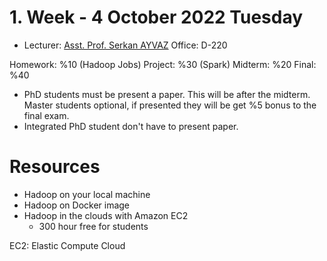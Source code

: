 # 1. Week - 4 October 2022 Tuesday

* Lecturer: [Asst. Prof. Serkan AYVAZ](https://scholar.google.com.tr/citations?user=ihaclQQAAAAJ)
Office: D-220

Homework: %10 (Hadoop Jobs)
Project: %30 (Spark)
Midterm: %20
Final: %40

* PhD students must be present a paper. This will be after the midterm. Master students optional, if presented they will be get %5 bonus to the final exam.
* Integrated PhD student don't have to present paper.

# Resources
* Hadoop on your local machine
* Hadoop on Docker image
* Hadoop in the clouds with Amazon EC2
  * 300 hour free for students

EC2: Elastic Compute Cloud
